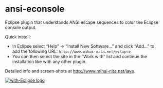 ansi-econsole
=============

Eclipse plugin that understands ANSI escape sequences to color the Eclipse console output.

Quick install:
* In Eclipse select “Help” -> “Install New Software...” and click “Add...” to add the following URL:
`http://www.mihai-nita.net/eclipse`
* You can then select the site in the “Work with” list and continue the installation like with any other plugin.

Detailed info and screen-shots at <a href="http://www.mihai-nita.net/java">http://www.mihai-nita.net/java</a>.


<a href="http://with-eclipse.github.io/" target="_blank">
<img alt="with-Eclipse logo" src="http://with-eclipse.github.io/with-eclipse-0.jpg" /></a>
